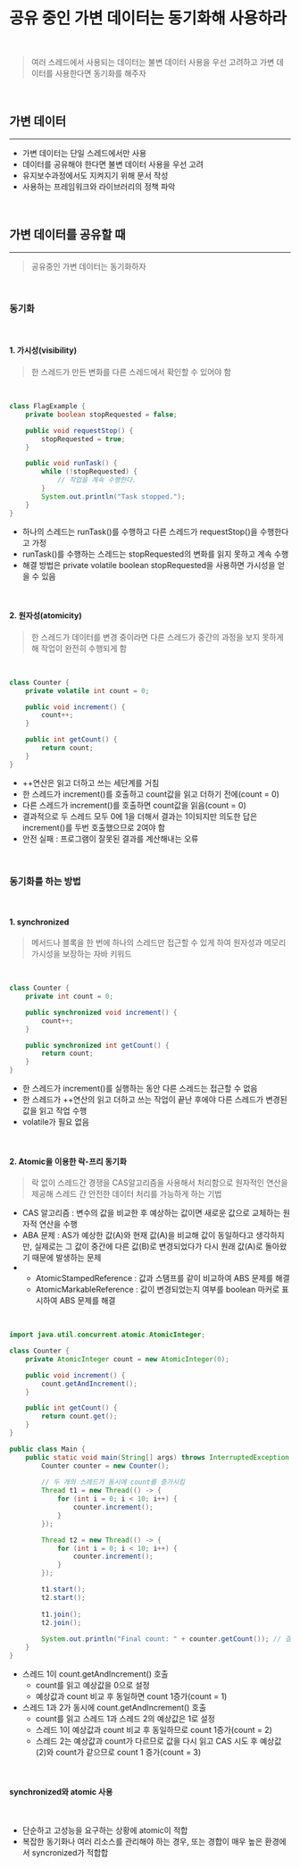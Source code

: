 # 공유 중인 가변 데이터는 동기화해 사용하라

<br>

> 여러 스레드에서 사용되는 데이터는 불변 데이터 사용을 우선 고려하고 가변 데이터를 사용한다면 동기화를 해주자

<br>

## 가변 데이터

---

 - 가변 데이터는 단일 스레드에서만 사용
 - 데이터를 공유해야 한다면 불변 데이터 사용을 우선 고려
 - 유지보수과정에서도 지켜지기 위해 문서 작성
 - 사용하는 프레임워크와 라이브러리의 정책 파악

<br>

## 가변 데이터를 공유할 때

---

> 공유중인 가변 데이터는 동기화하자

<br>

### 동기화

<br>

#### 1. 가시성(visibility)

> 한 스레드가 만든 변화를 다른 스레드에서 확인할 수 있어야 함

<br>

```java
class FlagExample {
    private boolean stopRequested = false;

    public void requestStop() {
        stopRequested = true;
    }

    public void runTask() {
        while (!stopRequested) {
            // 작업을 계속 수행한다.
        }
        System.out.println("Task stopped.");
    }
}
```

- 하나의 스레드는 runTask()를 수행하고 다른 스레드가 requestStop()을 수행한다고 가정
- runTask()를 수행하는 스레드는 stopRequested의 변화를 읽지 못하고 계속 수행
- 해결 방법은 private volatile boolean stopRequested을 사용하면 가시성을 얻을 수 있음

<br>

#### 2. 원자성(atomicity)
> 한 스레드가 데이터를 변경 중이라면 다른 스레드가 중간의 과정을 보지 못하게 해 작업이 완전히 수행되게 함

<br>

```java
class Counter {
    private volatile int count = 0;

    public void increment() {
        count++;
    }

    public int getCount() {
        return count;
    }
}
```

- ++연산은 읽고 더하고 쓰는 세단계를 거침
- 한 스레드가 increment()를 호출하고 count값을 읽고 더하기 전에(count = 0)
- 다른 스레드가 increment()를 호출하면 count값을 읽음(count = 0)
- 결과적으로 두 스레드 모두 0에 1을 더해서 결과는 1이되지만 의도한 답은 increment()를 두번 호출했으므로 2여야 함
- 안전 실패 : 프로그램이 잘못된 결과를 계산해내는 오류

<br>

### 동기화를 하는 방법

<br>

#### 1. synchronized
> 메서드나 블록을 한 번에 하나의 스레드만 접근할 수 있게 하여 원자성과 메모리 가시성을 보장하는 자바 키워드

<br>

```java
class Counter {
    private int count = 0;

    public synchronized void increment() {
        count++;
    }

    public synchronized int getCount() {
        return count;
    }
}
```

- 한 스레드가 increment()를 실행하는 동안 다른 스레드는 접근할 수 없음
- 한 스레드가 ++연산의 읽고 더하고 쓰는 작업이 끝난 후에야 다른 스레드가 변경된 값을 읽고 작업 수행
- volatile가 필요 없음

<br>

#### 2. Atomic을 이용한 락-프리 동기화
> 락 없이 스레드간 경쟁을 CAS알고리즘을 사용해서 처리함으로 원자적인 연산을 제공해 스레드 간 안전한 데이터 처리를 가능하게 하는 기법

- CAS 알고리즘 : 변수의 값을 비교한 후 예상하는 값이면 새로운 값으로 교체하는 원자적 연산을 수행
- ABA 문제 : AS가 예상한 값(A)와 현재 값(A)을 비교해 값이 동일하다고 생각하지만, 실제로는 그 값이 중간에 다른 값(B)로 변경되었다가 다시 원래 값(A)로 돌아왔기 때문에 발생하는 문제
-  * AtomicStampedReference : 값과 스탬프를 같이 비교하여 ABS 문제를 해결
   * AtomicMarkableReference : 값이 변경되었는지 여부를 boolean 마커로 표시하여 ABS 문제를 해결
<br>

```java
import java.util.concurrent.atomic.AtomicInteger;

class Counter {
    private AtomicInteger count = new AtomicInteger(0);

    public void increment() {
        count.getAndIncrement();
    }

    public int getCount() {
        return count.get();
    }
}

public class Main {
    public static void main(String[] args) throws InterruptedException {
        Counter counter = new Counter();
        
        // 두 개의 스레드가 동시에 count를 증가시킴
        Thread t1 = new Thread(() -> {
            for (int i = 0; i < 10; i++) {
                counter.increment();
            }
        });

        Thread t2 = new Thread(() -> {
            for (int i = 0; i < 10; i++) {
                counter.increment();
            }
        });

        t1.start();
        t2.start();
        
        t1.join();
        t2.join();
        
        System.out.println("Final count: " + counter.getCount()); // 결과: 20
    }
}

```

- 스레드 1이 count.getAndIncrement() 호출
  * count를 읽고 예상값을 0으로 설정
  * 예상값과 count 비교 후 동일하면 count 1증가(count = 1)
- 스레드 1과 2가 동시에 count.getAndIncrement() 호출
  * count를 읽고 스레드 1과 스레드 2의 예상값은 1로 설정
  * 스레드 1이 예상값과 count 비교 후 동일하므로 count 1증가(count = 2)
  * 스레드 2는 예상값과 count가 다르므로 값을 다시 읽고 CAS 시도 후 예상값(2)와 count가 같으므로 count 1 증가(count = 3)

<br>

#### synchronized와 atomic 사용

<br>

- 단순하고 고성능을 요구하는 상황에 atomic이 적합
- 복잡한 동기화나 여러 리소스를 관리해야 하는 경우, 또는 경합이 매우 높은 환경에서 syncronized가 적합합


